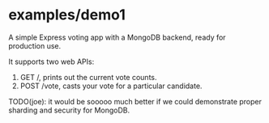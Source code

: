 # examples/demo1

A simple Express voting app with a MongoDB backend, ready for production use.

It supports two web APIs:

1. GET /, prints out the current vote counts.
2. POST /vote, casts your vote for a particular candidate.

TODO(joe): it would be sooooo much better if we could demonstrate proper sharding and security for MongoDB.

